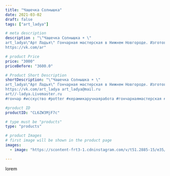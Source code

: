 ```yaml
---
title: "Чашечка Солнышка"
date: 2021-03-02
draft: false
tags: ["art_ladya"]

# meta description
description : "\"Чашечка Солнышка ☀ \" 
art_ladya\"Арт Ладья\" Гончарная мастерская в Нижнем Новгороде. Изготовление керамики и мастер//-классы по обучению. 
https://vk.com/ar"

# product Price
price: "3000"
priceBefore: "3600.0"

# Product Short Description
shortDescription: "\"Чашечка Солнышка ☀ \" 
art_ladya\"Арт Ладья\" Гончарная мастерская в Нижнем Новгороде. Изготовление керамики и мастер//-классы по обучению. 
https://vk.com/art_ladya art_ladya@mail.ru 
art//-ladya.Livemaster.ru
#гончар #исскуство #potter #керамикаручнаяработа #гончарнаямастерская #керамиканазаказ #handmade #посудаизглины #керамика #эксклюзивнаякерамика #dishes #decor #ceramicar #mug #масленица #tankard #earthenware #ceramic #ярило #кружка #magic #restaurant #ceramicart #pint #clay #авторскаякерамика #чашечка #солнышко #kraft"

#product ID
productID: "CL6ZW3MjF7c"

# type must be "products"
type: "products"

# product Images
# first image will be shown in the product page
images:
  - image: "https://scontent-frt3-1.cdninstagram.com/v/t51.2885-15/e35/155450160_289431612603282_5768988904929533587_n.jpg?_nc_ht=scontent-frt3-1.cdninstagram.com&_nc_cat=106&_nc_ohc=T74y2zVqWyQAX87nD0R&edm=APU89FABAAAA&ccb=7-4&oh=993e9a505224adbf58cbafafd50340a9&oe=612BF225&_nc_sid=86f79a&ig_cache_key=MjUyMDQzODQ2MzcyNDgwNTg1Mg%3D%3D.2-ccb7-4"

---
```

lorem
